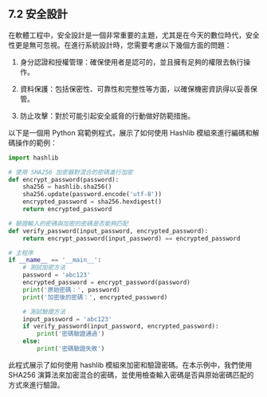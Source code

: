 ## 7.2 安全設計

在軟體工程中，安全設計是一個非常重要的主題，尤其是在今天的數位時代，安全性更是無可忽視。在進行系統設計時，您需要考慮以下幾個方面的問題：

1. 身分認證和授權管理：確保使用者是認可的，並且擁有足夠的權限去執行操作。

2. 資料保護：包括保密性、可靠性和完整性等方面，以確保機密資訊得以妥善保管。

3. 防止攻擊：對於可能引起安全威脅的行動做好防範措施。

以下是一個用 Python 寫範例程式，展示了如何使用 Hashlib 模組來進行編碼和解碼操作的範例：

```python
import hashlib

# 使用 SHA256 加密器對混合的密碼進行加密
def encrypt_password(password):
    sha256 = hashlib.sha256()
    sha256.update(password.encode('utf-8'))
    encrypted_password = sha256.hexdigest()
    return encrypted_password

# 驗證輸入的密碼與加密的密碼是否能夠匹配
def verify_password(input_password, encrypted_password):
    return encrypt_password(input_password) == encrypted_password

# 主程序
if __name__ == '__main__':
    # 測試加密方法
    password = 'abc123'
    encrypted_password = encrypt_password(password)
    print('原始密碼：', password)
    print('加密後的密碼：', encrypted_password)

    # 測試驗證方法
    input_password = 'abc123'
    if verify_password(input_password, encrypted_password):
        print('密碼驗證通過')
    else:
        print('密碼驗證失敗')
```

此程式展示了如何使用 hashlib 模組來加密和驗證密碼。在本示例中，我們使用 SHA256 演算法來加密混合的密碼，並使用檢查輸入密碼是否與原始密碼匹配的方式來進行驗證。